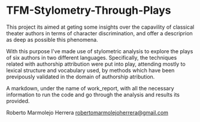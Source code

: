 # TFM-Stylometry-Through-Plays

This project its aimed at geting some insights over the capavility of classical theater authors 
in terms of character discrimination, and offer a descriprion as deep as possible this phenomena.

With this purpose I've made use of stylometric analysis to explore the plays of six authors in two different languages. 
Specifically, the techniques related with authorship attribution were put into play, attending mostly to lexical 
structure and vocabulary used, by methods which have been previpously validated in the domain of authorship atribution.

A markdown, under the name of work_report, with all the necessary information to run the code and go through the analysis and results its provided.

Roberto Marmolejo Herrera
robertomarmolejoherrera@gmail.com
